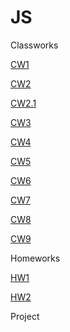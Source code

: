 # JS
Classworks

[CW1](https://ecenuryildiz.github.io/JS/Pie%20Chart.html)

[CW2](https://ecenuryildiz.github.io/JS/Hesaplama.html)

[CW2.1](https://ecenuryildiz.github.io/JS/D%C3%B6n%C3%BC%C5%9F%C3%BCm.html)

[CW3](https://ecenuryildiz.github.io/JS/c4_inspector.html)

[CW4](https://ecenuryildiz.github.io/JS/courses.html)

[CW5](https://ecenuryildiz.github.io/JS/cw5/EloquentJS.html)

[CW6](https://ecenuryildiz.github.io/JS/read.html)

[CW7](https://ecenuryildiz.github.io/JS/cw7/CW7--Timing.html)

[CW8](https://ecenuryildiz.github.io/JS/CW8.html)

[CW9](https://ecenuryildiz.github.io/JS/GitHub%20Users.html)


Homeworks

[HW1](https://ecenuryildiz.github.io/JS/Poisson%20Table.html)

[HW2](https://ecenuryildiz.github.io/JS/hw3/database.html)

Project
